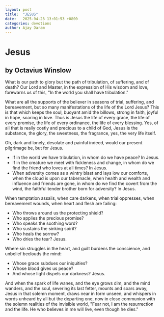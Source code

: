 ```yaml
---
layout: post
title:  "JESUS"
date:   2025-04-23 13:01:53 +0800
categories: devotions
author: Ajay Daram
---
```


# Jesus 
## by Octavius Winslow

What is our path to glory but the path of tribulation, of suffering, and of death? Our Lord and Master, in the expression of His wisdom and love, forewarns us of this, "In the world you shall have tribulation."

What are all the supports of the believer in seasons of trial, suffering, and bereavement, but so many manifestations of the life of the Lord Jesus? This is that which keeps the soul, buoyant amid the billows, strong in faith, joyful in hope, soaring in love. Thus is Jesus the life of every grace, the life of every promise, the life of every ordinance, the life of every blessing. Yes, of all that is really costly and precious to a child of God, Jesus is the substance, the glory, the sweetness, the fragrance, yes, the very life itself.

Oh, dark and lonely, desolate and painful indeed, would our present pilgrimage be, but for Jesus.

- If in the world we have tribulation, in whom do we have peace? In Jesus.
- If in the creature we meet with fickleness and change, in whom do we find the friend who loves at all times? In Jesus.
- When adversity comes as a wintry blast and lays low our comforts, when the cloud is upon our tabernacle, when health and wealth and influence and friends are gone, in whom do we find the covert from the wind, the faithful tender brother born for adversity? In Jesus.

When temptation assails, when care darkens, when trial oppresses, when bereavement wounds, when heart and flesh are failing:
- Who throws around us the protecting shield?
- Who applies the precious promise?
- Who speaks the soothing word?
- Who sustains the sinking spirit?
- Who heals the sorrow?
- Who dries the tear?
Jesus.

Where sin struggles in the heart, and guilt burdens the conscience, and unbelief beclouds the mind:
- Whose grace subdues our iniquities?
- Whose blood gives us peace?
- And whose light dispels our darkness?
Jesus.

And when the spark of life wanes, and the eye grows dim, and the mind wanders, and the soul, severing its last fetter, mounts and soars away, Jesus in that solemn moment, draws near in form unseen, and whispers in words unheard by all but the departing one, now in close communion with the solemn realities of the invisible world, "Fear not, I am the resurrection and the life. He who believes in me will live, even though he dies."